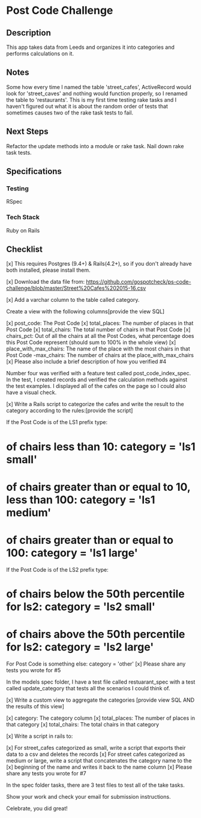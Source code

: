 # Post Code Challenge
## Description
This app takes data from Leeds and organizes it into categories and performs calculations on it.
## Notes
Some how every time I named the table 'street_cafes', ActiveRecord would look for 'street_caves' and nothing would function properly, so I renamed the table to 'restaurants'.
This is my first time testing rake tasks and I haven't figured out what it is about the random order of tests that sometimes causes two of the rake task tests to fail.
## Next Steps
Refactor the update methods into a module or rake task.
Nail down rake task tests.
## Specifications
### Testing
RSpec
### Tech Stack
Ruby on Rails
## Checklist
[x] This requires Postgres (9.4+) & Rails(4.2+), so if you don't already have both installed, please install them.

[x] Download the data file from: https://github.com/gospotcheck/ps-code-challenge/blob/master/Street%20Cafes%202015-16.csv

[x] Add a varchar column to the table called category.

Create a view with the following columns[provide the view SQL]

[x] post_code: The Post Code
[x] total_places: The number of places in that Post Code
[x] total_chairs: The total number of chairs in that Post Code
[x] chairs_pct: Out of all the chairs at all the Post Codes, what percentage does this Post Code represent (should sum to 100% in the whole view)
[x] place_with_max_chairs: The name of the place with the most chairs in that Post Code -max_chairs: The number of chairs at the place_with_max_chairs
[x] Please also include a brief description of how you verified #4

Number four was verified with a feature test called post_code_index_spec. In the test, I created records and verified the calculation methods against the test examples. I displayed all of the cafes on the page so I could also have a visual check.

[x] Write a Rails script to categorize the cafes and write the result to the category according to the rules:[provide the script]

If the Post Code is of the LS1 prefix type:
# of chairs less than 10: category = 'ls1 small'
# of chairs greater than or equal to 10, less than 100: category = 'ls1 medium'
# of chairs greater than or equal to 100: category = 'ls1 large'
If the Post Code is of the LS2 prefix type:
# of chairs below the 50th percentile for ls2: category = 'ls2 small'
# of chairs above the 50th percentile for ls2: category = 'ls2 large'
For Post Code is something else:
category = 'other'
[x] Please share any tests you wrote for #5

In the models spec folder, I have a test file called restuarant_spec with a test called update_category that tests all the scenarios I could think of.

[x] Write a custom view to aggregate the categories [provide view SQL AND the results of this view]

[x] category: The category column
[x] total_places: The number of places in that category
[x] total_chairs: The total chairs in that category

[x] Write a script in rails to:

[x] For street_cafes categorized as small, write a script that exports their data to a csv and deletes the records
[x] For street cafes categorized as medium or large, write a script that concatenates the category name to the [x] beginning of the name and writes it back to the name column
[x] Please share any tests you wrote for #7

In the spec folder tasks, there are 3 test files to test all of the take tasks.

Show your work and check your email for submission instructions.

Celebrate, you did great!
